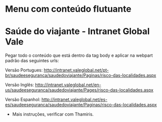 Menu com conteúdo flutuante
=============
Saúde do viajante - Intranet Global Vale
=============

Pegar todo o conteúdo que está dentro da tag body e aplicar na webpart padrão das seguintes urls:

Versão Portugues:
http://intranet.valeglobal.net/pt-br/saudeeseguranca/saudedoviajante/Paginas/risco-das-localidades.aspx

Versão Inglês:
http://intranet.valeglobal.net/en-us/saudeeseguranca/saudedoviajante/Pages/risco-das-localidades.aspx

Versão Espanhol:
http://intranet.valeglobal.net/es-es/saudeeseguranca/saudedoviajante/Paginas/risco-das-localidades.aspx


* Mais instruções, verificar com Thamiris.